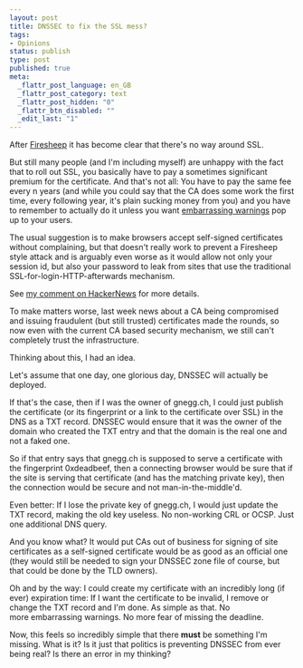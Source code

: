 ```yaml
---
layout: post
title: DNSSEC to fix the SSL mess?
tags:
- Opinions
status: publish
type: post
published: true
meta:
  _flattr_post_language: en_GB
  _flattr_post_category: text
  _flattr_post_hidden: "0"
  _flattr_btn_disabled: ""
  _edit_last: "1"
---
```

After <a href="http://codebutler.com/firesheep">Firesheep</a> it has become clear that there's no way around SSL.

But still many people (and I'm including myself) are unhappy with the fact that to roll out SSL, you basically have to pay a sometimes significant premium for the certificate. And that's not all: You have to pay the same fee every n years (and while you could say that the CA does some work the first time, every following year, it's plain sucking money from you) and you have to remember to actually do it unless you want <a href="http://forum.skype.com/index.php?showtopic=784971">embarrassing warnings</a> pop up to your users.

The usual suggestion is to make browsers accept self-signed certificates without complaining, but that doesn't really work to prevent a Firesheep style attack and is arguably even worse as it would allow not only your session id, but also your password to leak from sites that use the traditional SSL-for-login-HTTP-afterwards mechanism.

See <a href="http://news.ycombinator.com/item?id=2348836">my comment on HackerNews</a> for more details.

To make matters worse, last week news about a CA being compromised and issuing fraudulent (but still trusted) certificates made the rounds, so now even with the current CA based security mechanism, we still can't completely trust the infrastructure.

Thinking about this, I had an idea.

Let's assume that one day, one glorious day, DNSSEC will actually be deployed.

If that's the case, then if I was the owner of gnegg.ch, I could just publish the certificate (or its fingerprint or a link to the certificate over SSL) in the DNS as a TXT record. DNSSEC would ensure that it was the owner of the domain who created the TXT entry and that the domain is the real one and not a faked one.

So if that entry says that gnegg.ch is supposed to serve a certificate with the fingerprint 0xdeadbeef, then a connecting browser would be sure that if the site is serving that certificate (and has the matching private key), then the connection would be secure and not man-in-the-middle'd.

Even better: If I lose the private key of gnegg.ch, I would just update the TXT record, making the old key useless. No non-working CRL or OCSP. Just one additional DNS query.

And you know what? It would put CAs out of business for signing of site certificates as a self-signed certificate would be as good as an official one (they would still be needed to sign your DNSSEC zone file of course, but that could be done by the TLD owners).

Oh and by the way: I could create my certificate with an incredibly long (if ever) expiration time: If I want the certificate to be invalid, I remove or change the TXT record and I'm done. As simple as that. No more embarrassing warnings. No more fear of missing the deadline.

Now, this feels so incredibly simple that there <strong>must</strong> be something I'm missing. What is it? Is it just that politics is preventing DNSSEC from ever being real? Is there an error in my thinking?

&nbsp;
